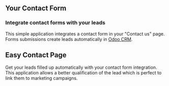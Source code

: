 Your Contact Form
-----------------

### Integrate contact forms with your leads

This simple application integrates a contact form in your "Contact us" page.
Forms submissions create leads automatically in <a href="https://www.kamel_chaker.com/page/crm">Odoo CRM</a>.

Easy Contact Page
-----------------

Get your leads filled up automatically with your contact form integration. This
application allows a better qualification of the lead which is perfect to link
them to marketing campaigns.

